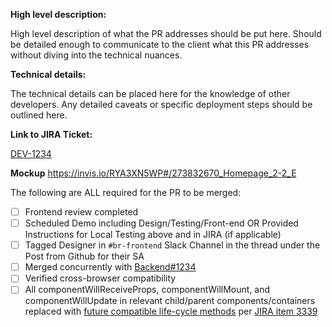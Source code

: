 **High level description:**

High level description of what the PR addresses should be put here. Should be detailed enough to communicate to the client what this PR addresses without diving into the technical nuances.

**Technical details:**

The technical details can be placed here for the knowledge of other developers. Any detailed caveats or specific deployment steps should be outlined here.

**Link to JIRA Ticket:**

[DEV-1234](https://federal-spending-transparency.atlassian.net/browse/DEV-1234)

**Mockup**
https://invis.io/RYA3XN5WP#/273832670_Homepage_2-2_E

The following are ALL required for the PR to be merged:
- [ ] Frontend review completed
- [ ] Scheduled Demo including Design/Testing/Front-end OR Provided Instructions for Local Testing above and in JIRA (if applicable)
- [ ] Tagged Designer in `#br-frontend` Slack Channel in the thread under the Post from Github for their SA
- [ ] Merged concurrently with [Backend#1234](https://github.com/fedspendingtransparency/data-act-broker-backend/pull/1234)
- [ ] Verified cross-browser compatibility
- [ ] All componentWillReceiveProps, componentWillMount, and componentWillUpdate in relevant child/parent components/containers replaced with [future compatible life-cycle methods](https://reactjs.org/blog/2018/03/27/update-on-async-rendering.html) per [JIRA item 3339](https://federal-spending-transparency.atlassian.net/browse/DEV-3339)
